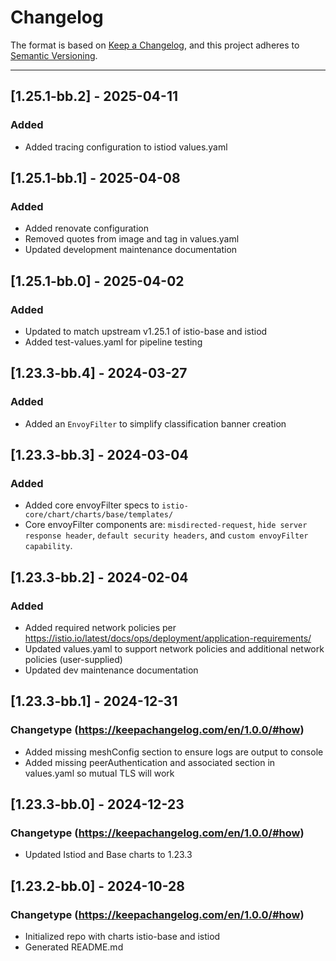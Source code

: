 # Changelog

The format is based on [Keep a Changelog](https://keepachangelog.com/en/1.0.0/), and this project adheres to [Semantic Versioning](https://semver.org/spec/v2.0.0.html).

---
## [1.25.1-bb.2] - 2025-04-11

### Added

- Added tracing configuration to istiod values.yaml

## [1.25.1-bb.1] - 2025-04-08

### Added

- Added renovate configuration
- Removed quotes from image and tag in values.yaml
- Updated development maintenance documentation

## [1.25.1-bb.0] - 2025-04-02

### Added

- Updated to match upstream v1.25.1 of istio-base and istiod
- Added test-values.yaml for pipeline testing

## [1.23.3-bb.4] - 2024-03-27

### Added

- Added an `EnvoyFilter` to simplify classification banner creation

## [1.23.3-bb.3] - 2024-03-04

### Added

- Added core envoyFilter specs to `istio-core/chart/charts/base/templates/`
- Core envoyFilter components are: `misdirected-request`, `hide server response header`, `default security headers`, and `custom envoyFilter capability`.

## [1.23.3-bb.2] - 2024-02-04

### Added

- Added required network policies per <https://istio.io/latest/docs/ops/deployment/application-requirements/>
- Updated values.yaml to support network policies and additional network policies (user-supplied)
- Updated dev maintenance documentation

## [1.23.3-bb.1] - 2024-12-31

### Changetype (<https://keepachangelog.com/en/1.0.0/#how>)

- Added missing meshConfig section to ensure logs are output to console
- Added missing peerAuthentication and associated section in values.yaml so mutual TLS will work

## [1.23.3-bb.0] - 2024-12-23

### Changetype (<https://keepachangelog.com/en/1.0.0/#how>)

- Updated Istiod and Base charts to 1.23.3

## [1.23.2-bb.0] - 2024-10-28

### Changetype (<https://keepachangelog.com/en/1.0.0/#how>)

- Initialized repo with charts istio-base and istiod
- Generated README.md
